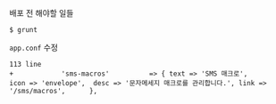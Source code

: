 배포 전 해야할 일들

    $ grunt

`app.conf` 수정

```
113 line
+            'sms-macros'          => { text => 'SMS 매크로',             icon => 'envelope',  desc => '문자메세지 매크로를 관리합니다.', link => '/sms/macros',      },
```
